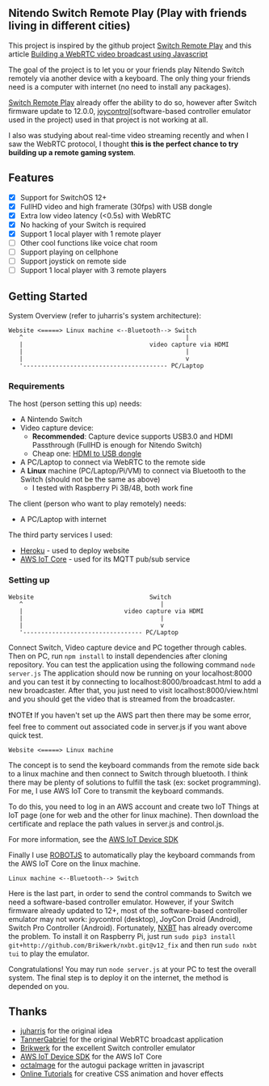 ## Nitendo Switch Remote Play (Play with friends living in different cities)

This project is inspired by the github project [Switch Remote Play](https://github.com/juharris/switch-remoteplay) 
and this article [Building a WebRTC video broadcast using Javascript](https://gabrieltanner.org/blog/Webrtc-video-broadcast)

The goal of the project is to let you or your friends play Nitendo Switch remotely via another device with a keyboard.
The only thing your friends need is a computer with internet (no need to install any packages).

[Switch Remote Play](https://github.com/juharris/switch-remoteplay) already offer the ability to do so, however after Switch firmware update to 12.0.0, [joycontrol](https://github.com/mart1nro/joycontrol)(software-based controller emulator used in the project) used in that project is not working at all. 

I also was studying about real-time video streaming recently and when I saw the WebRTC protocol, I thought **this is the perfect chance to try building up a remote gaming system**.

## Features

- [x] Support for SwitchOS 12+
- [x] FullHD video and high framerate (30fps) with USB dongle
- [x] Extra low video latency (<0.5s) with WebRTC
- [x] No hacking of your Switch is required
- [x] Support 1 local player with 1 remote player
- [ ] Other cool functions like voice chat room
- [ ] Support playing on cellphone
- [ ] Support joystick on remote side
- [ ] Support 1 local player with 3 remote players

## Getting Started

System Overview (refer to juharris's system architecture):
```
Website <=====> Linux machine <--Bluetooth--> Switch
   ^                                             |
   |                                   video capture via HDMI
   |                                             |
   |                                             v
   '---------------------------------------- PC/Laptop
```     

### Requirements
The host (person setting this up) needs:
* A Nintendo Switch
* Video capture device: 
    - **Recommended**: Capture device supports USB3.0 and HDMI Passthrough (FullHD is enough for Nitendo Switch) 
    - Cheap one: [HDMI to USB dongle](https://www.aliexpress.com/item/4001043540669.html)
* A PC/Laptop to connect via WebRTC to the remote side
* A **Linux** machine (PC/Laptop/Pi/VM) to connect via Bluetooth to the Switch (should not be the same as above)
    - I tested with Raspberry Pi 3B/4B, both work fine

The client (person who want to play remotely) needs:
* A PC/Laptop with internet

The third party services I used:
* [Heroku](https://www.heroku.com/) - used to deploy website
* [AWS IoT Core](https://aws.amazon.com/tw/iot-core/) - used for its MQTT pub/sub service

### Setting up
```
Website                                Switch
   ^                                      |
   |                            video capture via HDMI
   |                                      |
   |                                      v
   '--------------------------------- PC/Laptop
```
Connect Switch, Video capture device and PC together through cables.
Then on PC, run ```npm install``` to install dependencies after cloning repository.
You can test the application using the following command ```node server.js```
The application should now be running on your localhost:8000 and you can test it by connecting to localhost:8000/broadcast.html to add a new broadcaster.
After that, you just need to visit localhost:8000/view.html and you should get the video that is streamed from the broadcaster.

❗NOTE❗ If you haven't set up the AWS part then there may be some error, feel free to comment out associated code in server.js if you want above quick test.

```
Website <=====> Linux machine
```
The concept is to send the keyboard commands from the remote side back to a linux machine and then connect to Switch through bluetooth.
I think there may be plenty of solutions to fulfill the task (ex: socket programming).
For me, I use AWS IoT Core to transmit the keyboard commands. 

To do this, you need to log in an AWS account and create two IoT Things at IoT page (one for web and the other for linux machine).
Then download the certificate and replace the path values in server.js and control.js.

For more information, see the [AWS IoT Device SDK](https://github.com/aws/aws-iot-device-sdk-js)

Finally I use [ROBOTJS](https://github.com/octalmage/robotjs) to automatically play the keyboard commands from the AWS IoT Core on the linux machine. 

```
Linux machine <--Bluetooth--> Switch
```
Here is the last part, in order to send the control commands to Switch we need a software-based controller emulator.
However, if your Switch firmware already updated to 12+, most of the software-based controller emulator may not work: joycontrol (desktop), JoyCon Droid (Android), Switch Pro Controller (Android).
Fortunately, [NXBT](https://github.com/Brikwerk/nxbt) has already overcome the problem.
To install it on Raspberry Pi, just run ```sudo pip3 install git+http://github.com/Brikwerk/nxbt.git@v12_fix``` and then run ```sudo nxbt tui``` to play the emulator.

Congratulations! You may run ```node server.js``` at your PC to test the overall system. 
The final step is to deploy it on the internet, the method is depended on you.

## Thanks

- [juharris](https://github.com/juharris/switch-remoteplay) for the original idea
- [TannerGabriel](https://github.com/TannerGabriel/WebRTC-Video-Broadcast) for the original WebRTC broadcast application
- [Brikwerk](https://github.com/Brikwerk/nxbt) for the excellent Switch controller emulator
- [AWS IoT Device SDK](https://github.com/aws/aws-iot-device-sdk-js) for the AWS IoT Core
- [octalmage](https://github.com/octalmage/robotjs) for the autogui package written in javascript
- [Online Tutorials](https://www.youtube.com/channel/UCbwXnUipZsLfUckBPsC7Jog) for creative CSS animation and hover effects

